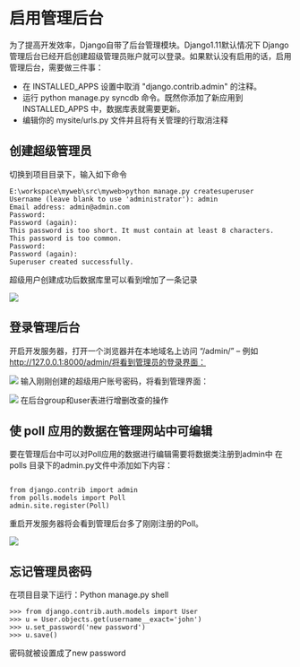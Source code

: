 # 启用管理后台
为了提高开发效率，Django自带了后台管理模块。Django1.11默认情况下 Django 管理后台已经开启创建超级管理员账户就可以登录。如果默认没有启用的话，启用管理后台，需要做三件事：
- 在 INSTALLED_APPS 设置中取消 "django.contrib.admin" 的注释。
- 运行 python manage.py syncdb 命令。既然你添加了新应用到INSTALLED_APPS 中，数据库表就需要更新。
- 编辑你的 mysite/urls.py 文件并且将有关管理的行取消注释 
## 创建超级管理员
切换到项目目录下，输入如下命令
```
E:\workspace\myweb\src\myweb>python manage.py createsuperuser
Username (leave blank to use 'administrator'): admin
Email address: admin@admin.com
Password:
Password (again):
This password is too short. It must contain at least 8 characters.
This password is too common.
Password:
Password (again):
Superuser created successfully.
````
超级用户创建成功后数据库里可以看到增加了一条记录

![](/assets/12.png)

## 登录管理后台
开启开发服务器，打开一个浏览器并在本地域名上访问 “/admin/” – 例如
http://127.0.0.1:8000/admin/将看到管理员的登录界面：

![](/assets/am.png)
输入刚刚创建的超级用户账号密码，将看到管理界面：

![](/assets/da.png)
在后台group和user表进行增删改查的操作

## 使 poll 应用的数据在管理网站中可编辑
要在管理后台中可以对Poll应用的数据进行编辑需要将数据类注册到admin中
在polls 目录下的admin.py文件中添加如下内容：
```

from django.contrib import admin
from polls.models import Poll
admin.site.register(Poll)
```
重启开发服务器将会看到管理后台多了刚刚注册的Poll。

![](/assets/pl.png)

## 忘记管理员密码

在项目目录下运行：Python manage.py shell



```
>>> from django.contrib.auth.models import User
>>> u = User.objects.get(username__exact='john')
>>> u.set_password('new password')
>>> u.save()
```



密码就被设置成了new password